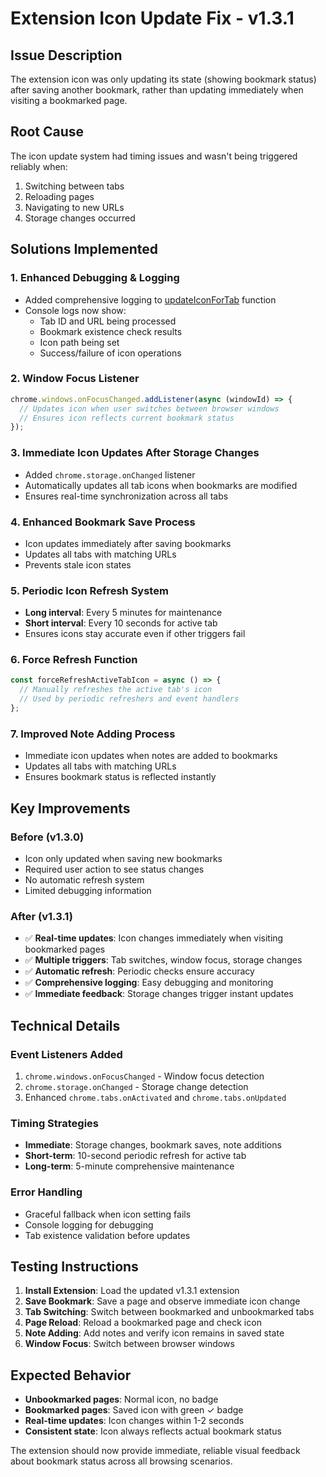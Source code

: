 # Extension Icon Update Fix - v1.3.1

## Issue Description
The extension icon was only updating its state (showing bookmark status) after saving another bookmark, rather than updating immediately when visiting a bookmarked page.

## Root Cause
The icon update system had timing issues and wasn't being triggered reliably when:
1. Switching between tabs
2. Reloading pages
3. Navigating to new URLs
4. Storage changes occurred

## Solutions Implemented

### 1. Enhanced Debugging & Logging
- Added comprehensive logging to [updateIconForTab](file:///Users/yigalweinberger/Documents/Code/home_code/bookmarks/extension/background.js) function
- Console logs now show:
  - Tab ID and URL being processed
  - Bookmark existence check results
  - Icon path being set
  - Success/failure of icon operations

### 2. Window Focus Listener
```javascript
chrome.windows.onFocusChanged.addListener(async (windowId) => {
  // Updates icon when user switches between browser windows
  // Ensures icon reflects current bookmark status
});
```

### 3. Immediate Icon Updates After Storage Changes
- Added `chrome.storage.onChanged` listener
- Automatically updates all tab icons when bookmarks are modified
- Ensures real-time synchronization across all tabs

### 4. Enhanced Bookmark Save Process
- Icon updates immediately after saving bookmarks
- Updates all tabs with matching URLs
- Prevents stale icon states

### 5. Periodic Icon Refresh System
- **Long interval**: Every 5 minutes for maintenance
- **Short interval**: Every 10 seconds for active tab
- Ensures icons stay accurate even if other triggers fail

### 6. Force Refresh Function
```javascript
const forceRefreshActiveTabIcon = async () => {
  // Manually refreshes the active tab's icon
  // Used by periodic refreshers and event handlers
};
```

### 7. Improved Note Adding Process
- Immediate icon updates when notes are added to bookmarks
- Updates all tabs with matching URLs
- Ensures bookmark status is reflected instantly

## Key Improvements

### Before (v1.3.0)
- Icon only updated when saving new bookmarks
- Required user action to see status changes
- No automatic refresh system
- Limited debugging information

### After (v1.3.1)
- ✅ **Real-time updates**: Icon changes immediately when visiting bookmarked pages
- ✅ **Multiple triggers**: Tab switches, window focus, storage changes
- ✅ **Automatic refresh**: Periodic checks ensure accuracy
- ✅ **Comprehensive logging**: Easy debugging and monitoring
- ✅ **Immediate feedback**: Storage changes trigger instant updates

## Technical Details

### Event Listeners Added
1. `chrome.windows.onFocusChanged` - Window focus detection
2. `chrome.storage.onChanged` - Storage change detection
3. Enhanced `chrome.tabs.onActivated` and `chrome.tabs.onUpdated`

### Timing Strategies
- **Immediate**: Storage changes, bookmark saves, note additions
- **Short-term**: 10-second periodic refresh for active tab
- **Long-term**: 5-minute comprehensive maintenance

### Error Handling
- Graceful fallback when icon setting fails
- Console logging for debugging
- Tab existence validation before updates

## Testing Instructions

1. **Install Extension**: Load the updated v1.3.1 extension
2. **Save Bookmark**: Save a page and observe immediate icon change
3. **Tab Switching**: Switch between bookmarked and unbookmarked tabs
4. **Page Reload**: Reload a bookmarked page and check icon
5. **Note Adding**: Add notes and verify icon remains in saved state
6. **Window Focus**: Switch between browser windows

## Expected Behavior

- **Unbookmarked pages**: Normal icon, no badge
- **Bookmarked pages**: Saved icon with green ✓ badge  
- **Real-time updates**: Icon changes within 1-2 seconds
- **Consistent state**: Icon always reflects actual bookmark status

The extension should now provide immediate, reliable visual feedback about bookmark status across all browsing scenarios.